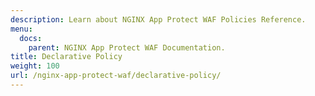 ```yaml
---
description: Learn about NGINX App Protect WAF Policies Reference.
menu:
  docs:
    parent: NGINX App Protect WAF Documentation.
title: Declarative Policy
weight: 100
url: /nginx-app-protect-waf/declarative-policy/
---
```

